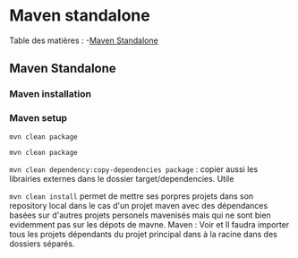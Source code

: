 # Maven standalone

Table des matières :
-[Maven Standalone](#maven-standalone)

## Maven Standalone
### Maven installation
### Maven setup

`mvn clean package`

`mvn clean package`

`mvn clean dependency:copy-dependencies package`  : copier aussi les librairies externes dans le dossier target/dependencies. Utile

`mvn clean install`   permet de mettre ses porpres projets dans son repository local dans le cas d'un projet maven avec des dépendances basées sur d'autres projets personels mavenisés mais qui ne sont bien evidemment pas sur les dépots de mavne.
Maven : Voir <dependency-management>  et <plugin-management> <modules>
Il faudra importer tous les projets dépendants du projet principal dans à la racine dans des dossiers séparés.
